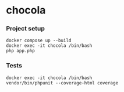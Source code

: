 # chocola

### Project setup
```
docker compose up --build
docker exec -it chocola /bin/bash
php app.php
```

### Tests
```
docker exec -it chocola /bin/bash
vendor/bin/phpunit --coverage-html coverage
```
